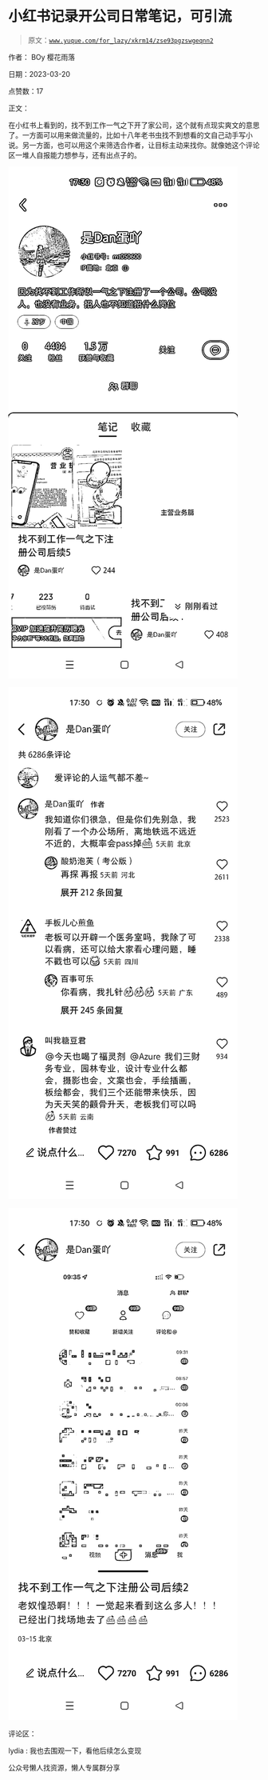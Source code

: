 # 小红书记录开公司日常笔记，可引流

> 原文：[`www.yuque.com/for_lazy/xkrm14/zse93pgzswgeqnn2`](https://www.yuque.com/for_lazy/xkrm14/zse93pgzswgeqnn2)



作者： BOy 樱花雨落



日期：2023-03-20



点赞数：17



正文：



在小红书上看到的，找不到工作一气之下开了家公司，这个就有点现实爽文的意思了。一方面可以用来做流量的，比如十八年老书虫找不到想看的文自己动手写小说。另一方面，也可以用这个来筛选合作者，让目标主动来找你。就像她这个评论区一堆人自报能力想参与，还有出点子的。



![](img/d62f1f5b2dfeee0db26fb25a09aa5f76.png)  

![](img/f242f231700b2705a3f640484385da4f.png)



![](img/ee4eacc35361215e2f864648946316ad.png)  

评论区：



lydia : 我也去围观一下，看他后续怎么变现



公众号懒人找资源，懒人专属群分享

</ne-p></ne-p>